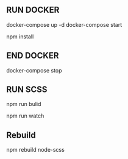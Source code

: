 ## RUN DOCKER
docker-compose up -d
docker-compose start

npm install

## END DOCKER
docker-compose stop


## RUN SCSS

npm run bulid

npm run watch


## Rebuild
npm rebuild node-scss